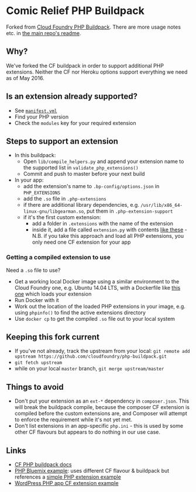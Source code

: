# Comic Relief PHP Buildpack

Forked from [Cloud Foundry PHP Buildpack](https://github.com/cloudfoundry/php-buildpack). There are more usage notes etc. in [the main repo's readme](https://github.com/cloudfoundry/php-buildpack/blob/master/README.md).

## Why?

We've forked the CF buildpack in order to support additional PHP extensions. Neither the CF nor Heroku options support everything we need as of May 2016.

## Is an extension already supported?

* See [`manifest.yml`](manifest.yml)
* Find your PHP version
* Check the `modules` key for your required extension

## Steps to support an extension

* In this buildpack:
    * Open `lib/compile_helpers.py` and append your extension name to the supported list in `validate_php_extensions()`
    * Commit and push to master before your next build
* In your app:
    * add the extension's name to `.bp-config/options.json` in `PHP_EXTENSIONS`
    * add the `.so` file in `.php-extensions`
    * if there are additional library dependencies, e.g. `/usr/lib/x86_64-linux-gnu/libgearman.so`, put them in `.php-extension-support`
    * if it's the first custom extension:
        * add a folder in `.extensions` with the name of the extension
        * inside it, add a file called `extension.py` with contents [like these](https://github.com/comicrelief/frost-service-layer/blob/a16f40dd7ccbea25c583d58068f1b034bdac06ad/.extensions/amqp-beta/extension.py) - N.B. if you take this approach and load all PHP extensions, you only need one CF extension for your app

### Getting a compiled extension to use

Need a `.so` file to use?

* Get a working local Docker image using a similar environment to the Cloud Foundry one, e.g. Ubuntu 14.04 LTS, with a Dockerfile like [this one](https://github.com/comicrelief/frost-docker/blob/master/Dockerfile) which loads your extension
* Run Docker with it
* Work out the location of the loaded PHP extensions in your image, e.g. using `phpinfo()` to find the active extensions directory
* Use `docker cp` to get the compiled `.so` file out to your local system

## Keeping this fork current

* If you've not already, track the upstream from your local: `git remote add upstream https://github.com/cloudfoundry/php-buildpack.git`
* `git fetch upstream`
* while on your local `master` branch, `git merge upstream/master`

## Things to avoid

* Don't put your extension as an `ext-*` dependency in `composer.json`. This will break the buildpack compile, because the composer CF extension is compiled before the custom extensions are, and Composer will attempt to enforce the requirement while it's not yet met.
* Don't list extensions in an app-specific `php.ini` - this is used by some other CF flavours but appears to do nothing in our use case.

## Links

* [CF PHP buildpack docs](http://docs.cloudfoundry.org/buildpacks/php/index.html)
* [PHP Bluemix example](https://developer.ibm.com/messaging/2014/07/01/using-php-mq-light-bluemix/): uses different CF flavour & buildpack but references a [simple PHP extension example](https://github.com/ibm-messaging/mqlight-sentiment-sample/blob/PHP-worker/worker.php/.extensions/cproton/extension.py)
* [WordPress PHP app CF extension example](https://github.com/dmikusa-pivotal/cf-ex-wordpress)
